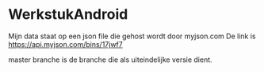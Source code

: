 # WerkstukAndroid

Mijn data staat op een json file die gehost wordt door myjson.com 
De link is https://api.myjson.com/bins/17jwf7

master branche is de branche die als uiteindelijke versie dient.
